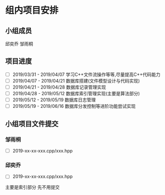 # 组内项目安排

## 小组成员
邱奕乔 邹雨桐

## 项目进度

- [ ] 2019/03/31 - 2019/04/07 学习C++文件流操作等等,尽量提高C++代码能力
- [ ] 2019/04/07 - 2019/04/21 数据库搭建(文件模型设计与代码实现)
- [ ] 2019/04/21 - 2019/04/28 数据库记录管理实现
- [ ] 2019/04/28 - 2019/05/12 数据库索引管理实现(主要是算法部分)
- [ ] 2019/05/12 - 2019/05/19 数据库日志管理
- [ ] 2019/05/19 - 2019/06/16 数据库分发控制等进阶功能尝试实现

## 小组项目文件提交

### 邹雨桐

-[ ] 2019-xx-xx-xxx.cpp/xxx.hpp

### 邱奕乔

-[ ] 2019-xx-xx-xxx.cpp/xxx.hpp

主要是索引部分 先不用提交